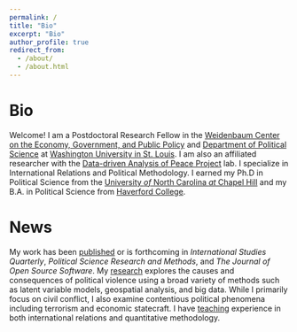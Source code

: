 ```yaml
---
permalink: /
title: "Bio"
excerpt: "Bio"
author_profile: true
redirect_from: 
  - /about/
  - /about.html
---
```




# Bio

Welcome! I am a Postdoctoral Research Fellow in the
[Weidenbaum Center on the Economy, Government, and Public Policy](https://wc.wustl.edu/) 
and [Department of Political Science](https://polisci.wustl.edu/) at
[Washington University in St. Louis](https://wustl.edu/). I am also an
affiliated researcher with the [Data-driven Analysis of Peace Project](https://dapp-lab.org)
lab. I specialize in International Relations and Political Methodology. I earned
my Ph.D in Political Science from the
[University *of* North Carolina *at* Chapel Hill](https://www.unc.edu/) and my
B.A. in Political Science from [Haverford College](https://www.haverford.edu/).



# News

My work has been [published](publications) or is forthcoming in
*International Studies Quarterly*, *Political Science Research and Methods*,
and *The Journal of Open Source Software*. My [research](research) explores the
causes and consequences of political violence using a broad variety of methods
such as latent variable models, geospatial analysis, and big data. While I
primarily focus on civil conflict, I also examine contentious political
phenomena including terrorism and economic statecraft. I have
[teaching](teaching) experience in both international relations and quantitative
methodology.